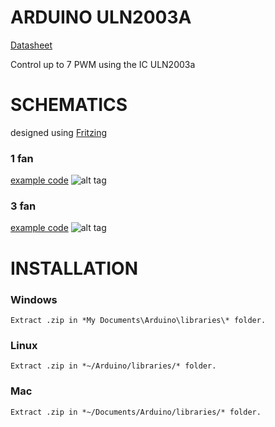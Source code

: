 # ARDUINO ULN2003A
<a href="http://www.ti.com/lit/ds/symlink/uln2003a.pdf">Datasheet</a>

Control up to 7 PWM using the IC ULN2003a

# SCHEMATICS
designed using <a href="http://fritzing.org/home/">Fritzing</a>

### 1 fan
<a href="https://github.com/rafaelnsantos/arduino_uln2003a/blob/master/examples/onefan/onefan.ino">example code</a>
![alt tag](http://i.imgur.com/YRO1dDg.png)

### 3 fan
<a href="https://github.com/rafaelnsantos/arduino_uln2003a/blob/master/examples/threefans/threefans.ino">example code</a>
![alt tag](http://i.imgur.com/Q7cRBGo.png)

# INSTALLATION

### Windows
	Extract .zip in *My Documents\Arduino\libraries\* folder.

### Linux
	Extract .zip in *~/Arduino/libraries/* folder.

### Mac
	Extract .zip in *~/Documents/Arduino/libraries/* folder.